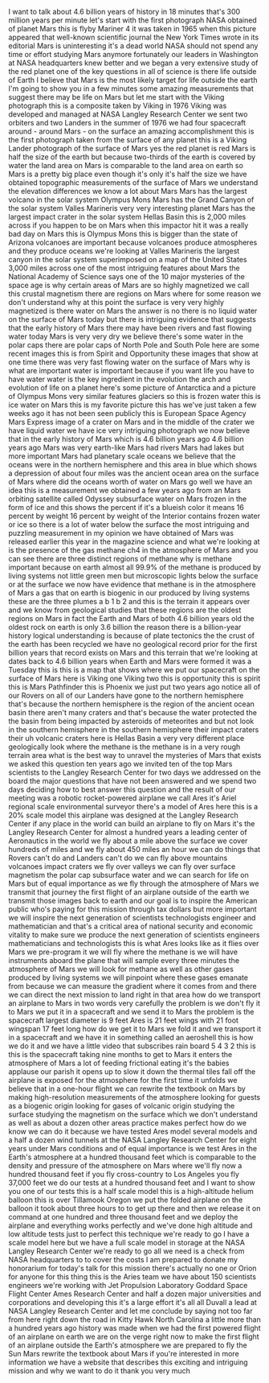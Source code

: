 
I want to talk about 4.6 billion years
of history in 18 minutes that&#39;s 300
million years per minute let&#39;s start
with the first photograph NASA obtained
of planet Mars
this is flyby Mariner 4 it was taken in
1965 when this picture appeared that
well-known scientific journal the New
York Times wrote in its editorial Mars
is uninteresting it&#39;s a dead world NASA
should not spend any time or effort
studying Mars anymore
fortunately our leaders in Washington at
NASA headquarters knew better and we
began a very extensive study of the red
planet one of the key questions in all
of science is there life outside of
Earth
I believe that Mars is the most likely
target for life outside the earth I&#39;m
going to show you in a few minutes some
amazing measurements that suggest there
may be life on Mars but let me start
with the Viking photograph this is a
composite taken by Viking in 1976 Viking
was developed and managed at NASA
Langley Research Center we sent two
orbiters and two Landers in the summer
of 1976 we had four spacecraft around -
around Mars - on the surface an amazing
accomplishment this is the first
photograph taken from the surface of any
planet this is a Viking Lander
photograph of the surface of Mars yes
the red planet is red Mars is half the
size of the earth but because two-thirds
of the earth is covered by water the
land area on Mars is comparable to the
land area on earth so Mars is a pretty
big place even though it&#39;s only it&#39;s
half the size we have obtained
topographic measurements of the surface
of Mars we understand the elevation
differences we know a lot about Mars
Mars has
the largest volcano in the solar system
Olympus Mons Mars has the Grand Canyon
of the solar system Valles Marineris
very very interesting planet Mars has
the largest impact crater in the solar
system Hellas Basin this is 2,000 miles
across if you happen to be on Mars when
this impactor hit it was a really bad
day on Mars
this is Olympus Mons this is bigger than
the state of Arizona volcanoes are
important because volcanoes produce
atmospheres and they produce oceans
we&#39;re looking at Valles Marineris the
largest canyon in the solar system
superimposed on a map of the United
States 3,000 miles across one of the
most intriguing features about Mars the
National Academy of Science says one of
the 10 major mysteries of the space age
is why certain areas of Mars are so
highly magnetized we call this crustal
magnetism there are regions on Mars
where for some reason we don&#39;t
understand why at this point the surface
is very very highly magnetized is there
water on Mars the answer is no there is
no liquid water on the surface of Mars
today but there is intriguing evidence
that suggests that the early history of
Mars there may have been rivers and fast
flowing water today Mars is very very
dry we believe there&#39;s some water in the
polar caps there are polar caps of North
Pole and South Pole here are some recent
images this is from Spirit and
Opportunity these images that show at
one time there was very fast flowing
water on the surface of Mars why is what
are important water is important because
if you want life you have to have water
water is the key ingredient in the
evolution the arch and evolution of life
on a planet here&#39;s some picture of
Antarctica and a picture of Olympus Mons
very similar features glaciers so this
is frozen water this is ice water on
Mars
this is my favorite picture this has
we&#39;ve just taken a few weeks ago it has
not been seen publicly this is European
Space Agency Mars Express image of a
crater on Mars and in the middle of the
crater we have liquid water we have ice
very intriguing photograph we now
believe that in the early history of
Mars which is 4.6 billion years ago 4.6
billion years ago Mars was very
earth-like Mars had rivers Mars had
lakes but more important Mars had
planetary scale oceans we believe that
the oceans were in the northern
hemisphere and this area in blue which
shows a depression of about four miles
was the ancient ocean area on the
surface of Mars where did the oceans
worth of water on Mars go well we have
an idea this is a measurement we
obtained a few years ago from an Mars
orbiting satellite called Odyssey
subsurface water on Mars frozen in the
form of ice and this shows the percent
if it&#39;s a blueish color it means 16
percent by weight 16 percent by weight
of the Interior contains frozen water or
ice so there is a lot of water below the
surface the most intriguing and puzzling
measurement in my opinion we have
obtained of Mars was released earlier
this year in the magazine science and
what we&#39;re looking at is the presence of
the gas methane ch4 in the atmosphere of
Mars and you can see there are three
distinct regions of methane why is
methane important because on earth
almost all 99.9% of the methane is
produced by living systems not little
green men but microscopic lights below
the surface or at the surface we now
have evidence that methane is in the
atmosphere of Mars a gas that on earth
is biogenic in our
produced by living systems these are the
three plumes a b 1 b 2 and this is the
terrain it appears over and we know from
geological studies that these regions
are the oldest regions on Mars in fact
the Earth and Mars of both 4.6 billion
years old the oldest rock on earth is
only 3.6 billion the reason there is a
billion-year history logical
understanding is because of plate
tectonics the the crust of the earth has
been recycled
we have no geological record prior for
the first billion years that record
exists on Mars and this terrain that
we&#39;re looking at dates back to 4.6
billion years when Earth and Mars were
formed it was a Tuesday this is this is
a map that shows where we put our
spacecraft on the surface of Mars here
is Viking one Viking two this is
opportunity this is spirit this is Mars
Pathfinder this is Phoenix we just put
two years ago notice all of our Rovers
on all of our Landers have gone to the
northern hemisphere that&#39;s because the
northern hemisphere is the region of the
ancient ocean basin there aren&#39;t many
craters and that&#39;s because the water
protected the the basin from being
impacted by asteroids of meteorites and
but not look in the southern hemisphere
in the southern hemisphere their impact
craters their uh volcanic craters here
is Hellas Basin a very very different
place geologically look where the
methane is the methane is in a very
rough terrain area what is the best way
to unravel the mysteries of Mars that
exists we asked this question ten years
ago we invited ten of the top Mars
scientists to the Langley Research
Center for two days we addressed on the
board
the major questions that have not been
answered and we spend two days deciding
how to best answer this question and the
result of our meeting was a robotic
rocket-powered airplane we call Ares
it&#39;s Ariel regional scale environmental
surveyor there&#39;s a model of Ares here
this is a 20% scale model this airplane
was designed at the Langley Research
Center if any place in the world can
build an airplane to fly on Mars
it&#39;s the Langley Research Center for
almost a hundred years a leading center
of Aeronautics in the world we fly about
a mile above the surface we cover
hundreds of miles and we fly about 450
miles an hour we can do things that
Rovers can&#39;t do and Landers can&#39;t do we
can fly above mountains volcanoes impact
craters we fly over valleys we can fly
over surface magnetism the polar cap
subsurface water and we can search for
life on Mars but of equal importance as
we fly through the atmosphere of Mars we
transmit that journey the first flight
of an airplane outside of the earth we
transmit those images back to earth and
our goal is to inspire the American
public who&#39;s paying for this mission
through tax dollars but more important
we will inspire the next generation of
scientists technologists engineer and
mathematician and that&#39;s a critical area
of national security and economic
vitality to make sure we produce the
next generation of scientists engineers
mathematicians and technologists this is
what Ares looks like as it flies over
Mars we pre-program it we will fly where
the methane is we will have instruments
aboard the plane that will sample every
three minutes the atmosphere of Mars we
will look for methane as well as other
gases produced by living systems
we will pinpoint where these gases
emanate from because we can measure the
gradient where it comes from and there
we can direct the next mission to land
right in that area how do we transport
an airplane to Mars in two words very
carefully the problem is we don&#39;t fly it
to Mars we put it in a spacecraft and we
send it to Mars the problem is the
spacecraft largest diameter is 9 feet
Ares is 21 feet wings with 21 foot
wingspan 17 feet long how do we get it
to Mars we fold it and we transport it
in a spacecraft and we have it in
something called an aeroshell this is
how we do it and we have a little video
that subscribes rain board 5 4 3 2
this is
this is the spacecraft taking nine
months to get to Mars it enters the
atmosphere of Mars a lot of feeding
frictional eating it&#39;s the babies
applause our parish it opens up to slow
it down the thermal tiles fall off the
airplane is exposed for the atmosphere
for the first time it unfolds
we believe that in a one-hour flight we
can rewrite the textbook on Mars by
making high-resolution measurements of
the atmosphere looking for guests as a
biogenic origin looking for gases of
volcanic origin studying the surface
studying the magnetism on the surface
which we don&#39;t understand as well as
about a dozen other areas practice makes
perfect
how do we know we can do it because we
have tested Ares model several models
and a half a dozen wind tunnels at the
NASA Langley Research Center for eight
years under Mars conditions and of equal
importance is we test Ares in the
Earth&#39;s atmosphere at a hundred thousand
feet which is comparable to the density
and pressure of the atmosphere on Mars
where we&#39;ll fly now a hundred thousand
feet if you fly cross-country to Los
Angeles you fly 37,000 feet we do our
tests at a hundred thousand feet and I
want to show you one of our tests this
is a half scale model this is a
high-altitude helium balloon this is
over Tillamook Oregon we put the folded
airplane on the balloon it took about
three hours to to get up there and then
we release it on command at one hundred
and three thousand feet and we deploy
the airplane and everything works
perfectly and we&#39;ve done high altitude
and low altitude tests just to perfect
this technique we&#39;re ready to go I have
a scale model here but we have a full
scale model in storage at the NASA
Langley Research Center we&#39;re ready to
go all we need is a check from NASA
headquarters to to cover the costs I am
prepared to donate my honorarium for
today&#39;s talk for this mission
there&#39;s actually no one or Orion for
anyone for this thing this is the Aries
team we have about 150 scientists
engineers we&#39;re working with Jet
Propulsion Laboratory Goddard Space
Flight Center Ames Research Center and
half a dozen major universities and
corporations and developing this it&#39;s a
large effort it&#39;s all all Duvall a lead
at NASA Langley Research Center and let
me conclude by saying not too far from
here right down the road in Kitty Hawk
North Carolina a little more than a
hundred years ago history was made when
we had the first powered flight of an
airplane on earth we are on the verge
right now
to make the first flight of an airplane
outside the Earth&#39;s atmosphere we are
prepared to fly the Sun Mars rewrite the
textbook about Mars if you&#39;re interested
in more information we have a website
that describes this exciting and
intriguing mission and why we want to do
it thank you very much
